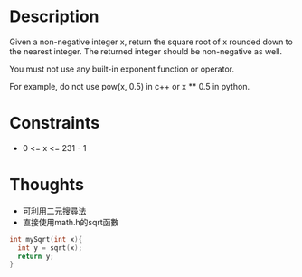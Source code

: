 # Description

Given a non-negative integer x, return the square root of x rounded down to the nearest integer. The returned integer should be non-negative as well.

You must not use any built-in exponent function or operator.

For example, do not use pow(x, 0.5) in c++ or x ** 0.5 in python.
 
# Constraints

- 0 <= x <= 231 - 1

# Thoughts

- 可利用二元搜尋法
- 直接使用math.h的sqrt函數

```c
int mySqrt(int x){
  int y = sqrt(x);
  return y;
}
```